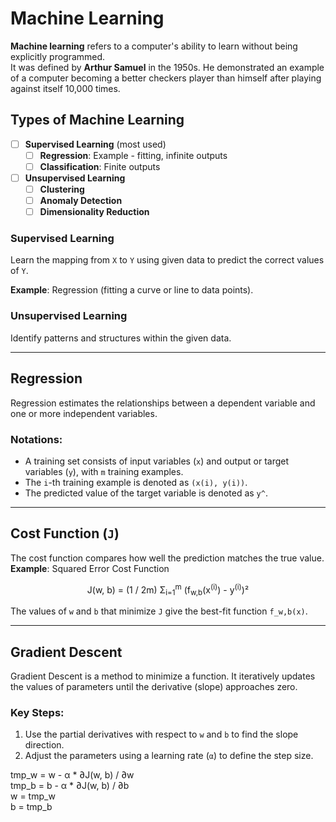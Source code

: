 # Machine Learning

**Machine learning** refers to a computer's ability to learn without being explicitly programmed.  
It was defined by **Arthur Samuel** in the 1950s. He demonstrated an example of a computer becoming a better checkers player than himself after playing against itself 10,000 times.

## Types of Machine Learning
- [ ] **Supervised Learning** (most used)
  - [ ] **Regression**: Example - fitting, infinite outputs
  - [ ] **Classification**: Finite outputs
- [ ] **Unsupervised Learning**
  - [ ] **Clustering**
  - [ ] **Anomaly Detection**
  - [ ] **Dimensionality Reduction**

### Supervised Learning
Learn the mapping from `X` to `Y` using given data to predict the correct values of `Y`.

**Example**: Regression (fitting a curve or line to data points).

### Unsupervised Learning
Identify patterns and structures within the given data.

---

## Regression
Regression estimates the relationships between a dependent variable and one or more independent variables.

### Notations:
- A training set consists of input variables (`x`) and output or target variables (`y`), with `m` training examples.
- The `i`-th training example is denoted as `(x(i), y(i))`.
- The predicted value of the target variable is denoted as `y^`.

---

## Cost Function (`J`)
The cost function compares how well the prediction matches the true value.  
**Example**: Squared Error Cost Function

<p align="center">
    J(w, b) = (1 / 2m) Σ<sub>i=1</sub><sup>m</sup> (f<sub>w,b</sub>(x<sup>(i)</sup>) - y<sup>(i)</sup>)²
</p>


The values of `w` and `b` that minimize `J` give the best-fit function `f_w,b(x)`.

---

## Gradient Descent
Gradient Descent is a method to minimize a function. It iteratively updates the values of parameters until the derivative (slope) approaches zero.

### Key Steps:
1. Use the partial derivatives with respect to `w` and `b` to find the slope direction.
2. Adjust the parameters using a learning rate (`α`) to define the step size.

tmp_w = w - α * ∂J(w, b) / ∂w  
tmp_b = b - α * ∂J(w, b) / ∂b  
w = tmp_w  
b = tmp_b  

